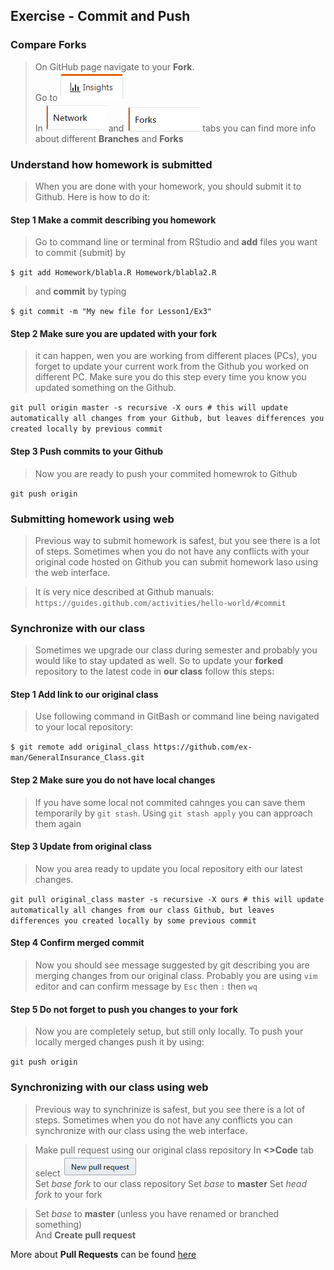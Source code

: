 ## Exercise - Commit and Push
### Compare Forks
> On GitHub page navigate to your **Fork**.  
> Go to ![](../Support/About_git_files/Insights.png)  
> In ![](../Support/About_git_files/Network.png) and ![](../Support/About_git_files/Forks.png) tabs you can find more info about different **Branches** and **Forks**  

### Understand how homework is submitted
> When you are done with your homework, you should submit it to Github. Here is how to do it:

#### Step 1 Make a commit describing you homework
> Go to command line or terminal from RStudio and **add** files you want to commit (submit) by

`$ git add Homework/blabla.R Homework/blabla2.R`  
> and **commit** by typing

`$ git commit -m "My new file for Lesson1/Ex3"`  

#### Step 2 Make sure you are updated with your fork
> it can happen, wen you are working from different places (PCs), you forget to update your current work from the Github you worked on different PC. Make sure you do this step every time you know you updated something on the Github.

`git pull origin master -s recursive -X ours # this will update automatically all changes from your Github, but leaves differences you created locally by previous commit`

#### Step 3 Push commits to your Github
> Now you are ready to push your commited homewrok to Github

`git push origin`

### Submitting homework using web
> Previous way to submit homework is safest, but you see there is a lot of steps. Sometimes when you do not have any conflicts with your original code hosted on Github you can submit homework laso using the web interface.

> It is very nice described at Github manuals: `https://guides.github.com/activities/hello-world/#commit`

### Synchronize with our class
> Sometimes we upgrade our class during semester and probably you would like to stay updated as well. So to update your __forked__ repository to the latest code in __our class__ follow this steps:

#### Step 1 Add link to our original class
> Use following command in GitBash or command line being navigated to your local repository:  

`$ git remote add original_class https://github.com/ex-man/GeneralInsurance_Class.git`

#### Step 2 Make sure you do not have local changes
> If you have some local not commited cahnges you can save them temporarily by `git stash`. Using `git stash apply` you can approach them again

#### Step 3 Update from original class
> Now you area ready to update you local repository eith our latest changes.

`git pull original_class master -s recursive -X ours # this will update automatically all changes from our class Github, but leaves differences you created locally by some previous commit`

#### Step 4 Confirm merged commit
> Now you should see message suggested by git describing you are merging changes from our original class. Probably you are using `vim` editor and can confirm message by `Esc` then `:` then `wq`

#### Step 5 Do not forget to push you changes to your fork
> Now you are completely setup, but still only locally. To push your locally merged changes push it by using: 

`git push origin`

### Synchronizing with our class using web
> Previous way to synchrinize is safest, but you see there is a lot of steps. Sometimes when you do not have any conflicts you can synchronize with our class using the web interface.

> Make pull request using our original class repository 
> In **<>Code** tab select ![](../Support/About_git_files/NewPullRequest.png)  
> Set *base fork* to our class repository 
> Set *base* to **master** 
> Set *head fork* to your fork

> Set *base* to **master** (unless you have renamed or branched something)  
> And **Create pull request**

More about **Pull Requests** can be found [here](https://help.github.com/articles/checking-out-pull-requests-locally)
